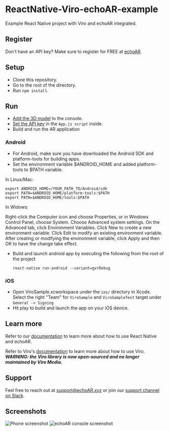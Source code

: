 # ReactNative-Viro-echoAR-example
Example React Native project with Viro and echoAR integrated.

## Register
Don't have an API key? Make sure to register for FREE at [echoAR](https://console.echoar.xyz/#/auth/register).

## Setup
* Clone this repository.
* Go to the root of the directory.
* Run `npm install`.

## Run
* [Add the 3D model](https://docs.echoar.xyz/quickstart/add-a-3d-model) to the console.
* [Set the API key](https://docs.echoar.xyz/react-native/) in the `App.js script` inside.
* Build and run the AR application
### Android
* For Android, make sure you have downloaded the Android SDK and platform-tools for building apps.
* Set the environment variable $ANDROID_HOME and added platform-tools to $PATH variable.

In Linux/Mac:
```
export ANDROID_HOME=/YOUR_PATH_TO/Android/sdk
export PATH=$ANDROID_HOME/platform-tools:$PATH
export PATH=$ANDROID_HOME/tools:$PATH
```
In Widows:

Right-click the Computer icon and choose Properties, or in Windows Control Panel, choose System. Choose Advanced system settings. On the Advanced tab, click Environment Variables. Click New to create a new environment variable. Click Edit to modify an existing environment variable. After creating or modifying the environment variable, click Apply and then OK to have the change take effect.

* Build and launch android app by executing the following from the root of the project
    ```
    react-native run-android --variant=gvrDebug
    ```
### iOS
* Open ViroSample.xcworkspace under the `ios/` directory in Xcode. Select the right "Team" for `ViroSample` and `ViroSampleTest` target under `General -> Signing`
* Hit play to build and launch the app on your iOS device.
    
## Learn more
Refer to our [documentation](https://docs.echoar.xyz/react-native/) to learn more about how to use React Native and echoAR.

Refer to Viro's [documentation](https://docs.viromedia.com/docs/) to learn more about how to use Viro. **_WARNING: the Viro library is now open-sourced and no longer maintained by Viro Media._**

## Support
Feel free to reach out at [support@echoAR.xyz](mailto:support@echoAR.xyz) or join our [support channel on Slack](https://join.slack.com/t/echoar/shared_invite/enQtNTg4NjI5NjM3OTc1LWU1M2M2MTNlNTM3NGY1YTUxYmY3ZDNjNTc3YjA5M2QyNGZiOTgzMjVmZWZmZmFjNGJjYTcxZjhhNzk3YjNhNjE).

## Screenshots
![Phone screenshot](/screenshots/ReactNative.gif)
![echoAR console screenshot](/screenshots/Console.png)
